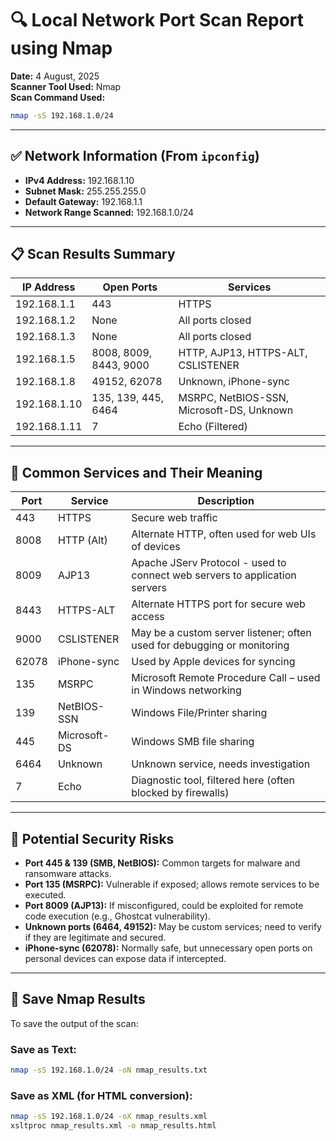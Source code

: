 
# 🔍 Local Network Port Scan Report using Nmap

**Date:** 4 August, 2025  
**Scanner Tool Used:** Nmap  
**Scan Command Used:**  
```bash
nmap -sS 192.168.1.0/24
```

---

## ✅ Network Information (From `ipconfig`)
- **IPv4 Address:** 192.168.1.10
- **Subnet Mask:** 255.255.255.0
- **Default Gateway:** 192.168.1.1
- **Network Range Scanned:** 192.168.1.0/24

---

## 📋 Scan Results Summary

| IP Address     | Open Ports            | Services                        |
|----------------|-----------------------|----------------------------------|
| 192.168.1.1    | 443                   | HTTPS                           |
| 192.168.1.2    | None                  | All ports closed                |
| 192.168.1.3    | None                  | All ports closed                |
| 192.168.1.5    | 8008, 8009, 8443, 9000| HTTP, AJP13, HTTPS-ALT, CSLISTENER|
| 192.168.1.8    | 49152, 62078          | Unknown, iPhone-sync            |
| 192.168.1.10   | 135, 139, 445, 6464   | MSRPC, NetBIOS-SSN, Microsoft-DS, Unknown |
| 192.168.1.11   | 7                     | Echo (Filtered)                 |

---

## 🔎 Common Services and Their Meaning

| Port | Service         | Description                                                                 |
|------|------------------|-----------------------------------------------------------------------------|
| 443  | HTTPS            | Secure web traffic                                                          |
| 8008 | HTTP (Alt)       | Alternate HTTP, often used for web UIs of devices                           |
| 8009 | AJP13            | Apache JServ Protocol - used to connect web servers to application servers  |
| 8443 | HTTPS-ALT        | Alternate HTTPS port for secure web access                                  |
| 9000 | CSLISTENER       | May be a custom server listener; often used for debugging or monitoring     |
| 62078| iPhone-sync      | Used by Apple devices for syncing                                           |
| 135  | MSRPC            | Microsoft Remote Procedure Call – used in Windows networking                |
| 139  | NetBIOS-SSN      | Windows File/Printer sharing                                                |
| 445  | Microsoft-DS     | Windows SMB file sharing                                                    |
| 6464 | Unknown          | Unknown service, needs investigation                                        |
| 7    | Echo             | Diagnostic tool, filtered here (often blocked by firewalls)                 |

---

## 🔐 Potential Security Risks

- **Port 445 & 139 (SMB, NetBIOS):** Common targets for malware and ransomware attacks.
- **Port 135 (MSRPC):** Vulnerable if exposed; allows remote services to be executed.
- **Port 8009 (AJP13):** If misconfigured, could be exploited for remote code execution (e.g., Ghostcat vulnerability).
- **Unknown ports (6464, 49152):** May be custom services; need to verify if they are legitimate and secured.
- **iPhone-sync (62078):** Normally safe, but unnecessary open ports on personal devices can expose data if intercepted.

---

## 💾 Save Nmap Results

To save the output of the scan:

### Save as Text:
```bash
nmap -sS 192.168.1.0/24 -oN nmap_results.txt
```

### Save as XML (for HTML conversion):
```bash
nmap -sS 192.168.1.0/24 -oX nmap_results.xml
xsltproc nmap_results.xml -o nmap_results.html
```



